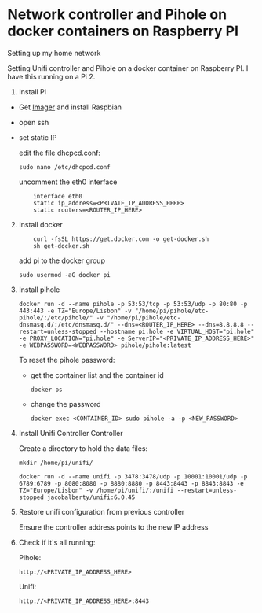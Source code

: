 # Network controller and Pihole on docker containers on Raspberry PI
Setting up my home network

Setting Unifi controller and Pihole on a docker container on Raspberry PI. I have this running on a Pi 2.

1. Install PI

- Get [Imager](https://www.raspberrypi.org/blog/raspberry-pi-imager-imaging-utility/) and install Raspbian
- open ssh
- set static IP

    edit the file dhcpcd.conf:
    ``` 
    sudo nano /etc/dhcpcd.conf
    ``` 
    uncomment the eth0 interface
    ``` 
        interface eth0
        static ip_address=<PRIVATE_IP_ADDRESS_HERE>
        static routers=<ROUTER_IP_HERE>
    ``` 

2. Install docker

    ``` 
        curl -fsSL https://get.docker.com -o get-docker.sh
        sh get-docker.sh
    ``` 

    add pi to the docker group
    ``` 
    sudo usermod -aG docker pi
    ``` 

3. Install pihole

    ``` 
	docker run -d --name pihole -p 53:53/tcp -p 53:53/udp -p 80:80 -p 443:443 -e TZ="Europe/Lisbon" -v "/home/pi/pihole/etc-pihole/:/etc/pihole/" -v "/home/pi/pihole/etc-dnsmasq.d/:/etc/dnsmasq.d/" --dns=<ROUTER_IP_HERE> --dns=8.8.8.8 --restart=unless-stopped --hostname pi.hole -e VIRTUAL_HOST="pi.hole" -e PROXY_LOCATION="pi.hole" -e ServerIP="<PRIVATE_IP_ADDRESS_HERE>" -e WEBPASSWORD=<WEBPASSWORD> pihole/pihole:latest
    ``` 

    To reset the pihole password:
    -  get the container list and the container id
        ``` 
        docker ps
        ``` 
    - change the password
        ``` 
 	    docker exec <CONTAINER_ID> sudo pihole -a -p <NEW_PASSWORD>
        ``` 
 
 4. Install Unifi Controller Controller

    Create a directory to hold the data files:
    ``` 
    mkdir /home/pi/unifi/
    ``` 
    ``` 
	docker run -d --name unifi -p 3478:3478/udp -p 10001:10001/udp -p 6789:6789 -p 8080:8080 -p 8880:8880 -p 8443:8443 -p 8843:8843 -e TZ="Europe/Lisbon" -v /home/pi/unifi/:/unifi --restart=unless-stopped jacobalberty/unifi:6.0.45
    ``` 

5. Restore unifi configuration from previous controller

    Ensure the controller address points to the new IP address

6. Check if it's all running:

    Pihole:
    ``` 
    http://<PRIVATE_IP_ADDRESS_HERE>
    ``` 

    Unifi:
    ``` 
    http://<PRIVATE_IP_ADDRESS_HERE>:8443
    ``` 
